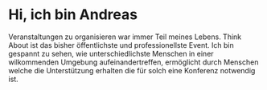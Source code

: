 # Hi, ich bin Andreas

Veranstaltungen zu organisieren war immer Teil meines Lebens. Think About ist
das bisher öffentlichste und professionellste Event. Ich bin gespannt zu sehen,
wie unterschiedlichste Menschen in einer wilkommenden Umgebung
aufeinandertreffen, ermöglicht durch Menschen welche die Unterstützung erhalten
die für solch eine Konferenz notwendig ist.
